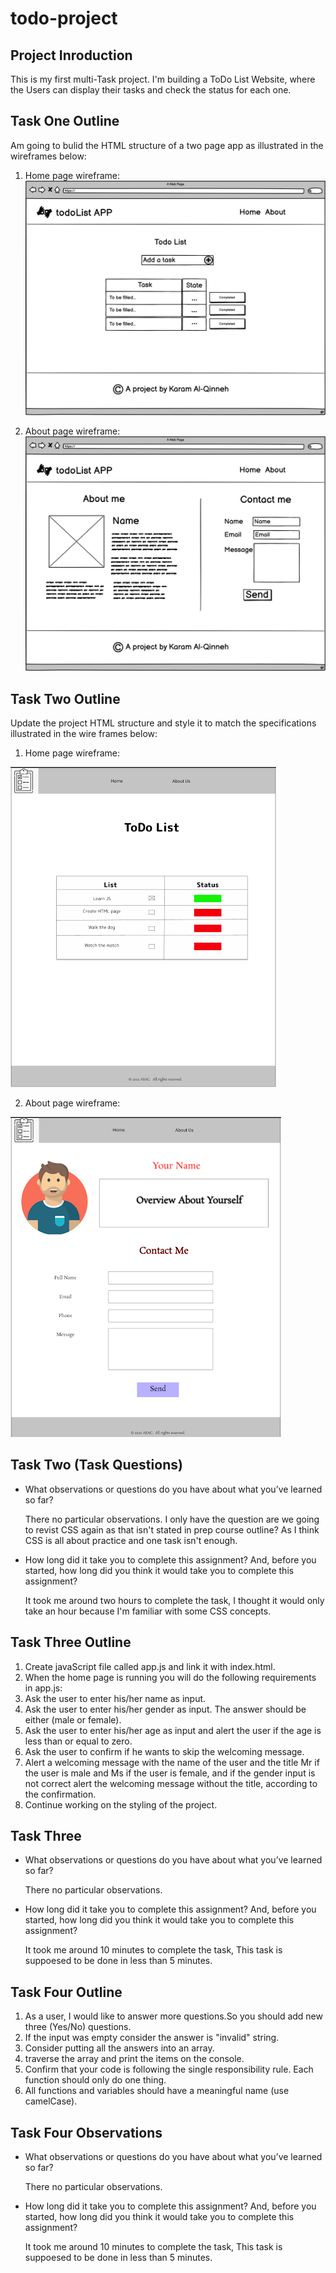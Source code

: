# todo-project

## Project Inroduction

This is my first multi-Task project. I'm building a ToDo List Website, where the Users can display their tasks and check the status for each one.

## Task One Outline

Am going to bulid the HTML structure of a two page app as illustrated in the wireframes below: 

1. Home page wireframe: 
  ![Home Page](./assets/homePage.png)

2. About page wireframe:
 ![About Page](./assets/aboutPage.png)


## Task Two Outline 

Update the project HTML structure and style it to match the specifications illustrated in the wire frames below: 

1. Home page wireframe: 
  
  ![Home Page](./assets/homePage2.png)

2. About page wireframe:
 
  ![About Page](./assets/aboutPage2.png) 


## Task Two (Task Questions)

* What observations or questions do you have about what you’ve learned so far?

  There no particular observations. I only have the question are we going to revist CSS again as that isn't stated in prep course outline? As I think CSS is all about practice and one task isn't enough.

* How long did it take you to complete this assignment? And, before you started, how long did you think it would take you to complete this assignment?

  It took me around two hours to complete the task, I thought it would only take an hour because I'm familiar with some CSS concepts. 


## Task Three Outline 
 1. Create javaScript file called app.js and link it with index.html.
2. When the home page is running you will do the following requirements in app.js:
  1.  Ask the user to enter his/her name as input.
  2.  Ask the user to enter his/her gender as input. The answer should be either (male or female).
  3.  Ask the user to enter his/her age as input and alert the user if the age is less than or equal to zero.
  4.  Ask the user to confirm if he wants to skip the welcoming message.
  5.  Alert a welcoming message with the name of the user and the title Mr if the user is male and Ms if the user is female, and if the gender input is not correct alert the welcoming message without the title, according to the confirmation.
  6.  Continue working on the styling of the project.


  ## Task Three 

* What observations or questions do you have about what you’ve learned so far?

  There no particular observations. 

* How long did it take you to complete this assignment? And, before you started, how long did you think it would take you to complete this assignment?

  It took me around 10 minutes to complete the task, This task is suppoesed to be done in less than 5 minutes.


## Task Four Outline

1. As a user, I would like to answer more questions.So you should add new three (Yes/No) questions.
2. If the input was empty consider the answer is "invalid" string.
3. Consider putting all the answers into an array.
4. traverse the array and print the items on the console.
5. Confirm that your code is following the single responsibility rule. Each function should only do one thing.
6. All functions and variables should have a meaningful name (use camelCase).

## Task Four Observations 

* What observations or questions do you have about what you’ve learned so far?

  There no particular observations. 

* How long did it take you to complete this assignment? And, before you started, how long did you think it would take you to complete this assignment?

  It took me around 10 minutes to complete the task, This task is suppoesed to be done in less than 5 minutes.

